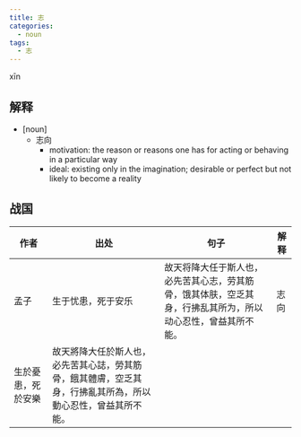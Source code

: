 ```yaml
---
title: 志
categories:
  - noun
tags:
  - 志
---
```


xīn
<!-- more -->

## 解释
* [noun]
  * 志向
    * motivation: the reason or reasons one has for acting or behaving in a particular way
    * ideal: existing only in the imagination; desirable or perfect but not likely to become a reality

## 战国

作者|出处|句子|解释
---|---|---|---
孟子|生于忧患，死于安乐|故天将降大任于斯人也，必先苦其心志，劳其筋骨，饿其体肤，空乏其身，行拂乱其所为，所以动心忍性，曾益其所不能。| 志向
 |生於憂患，死於安樂|故天將降大任於斯人也，必先苦其心誌，勞其筋骨，餓其體膚，空乏其身，行拂亂其所為，所以動心忍性，曾益其所不能。|
